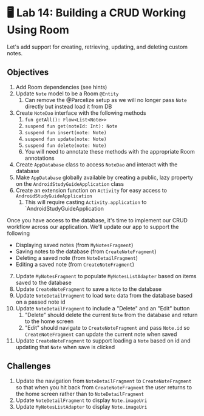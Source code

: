 # 🖥 Lab 14: Building a CRUD Working Using Room
Let's add support for creating, retrieving, updating, and deleting custom notes.

## Objectives
1. Add Room dependencies (see hints)
2. Update `Note` model to be a Room `@Entity`
    1. Can remove the @Parcelize setup as we will no longer pass `Note` directly but instead load it from DB
3. Create `NoteDao` interface with the following methods
    1. `fun getAll(): Flow<List<Note>>`
    2. `suspend fun get(noteId: Int): Note`
    3. `suspend fun insert(note: Note)`
    4. `suspend fun update(note: Note)`
    5. `suspend fun delete(note: Note)`
    6. You will need to annotate these methods with the appropriate Room annotations
4. Create `AppDatabase` class to access `NoteDao` and interact with the database
5. Make `AppDatabase` globally available by creating a public, lazy property on the `AndroidStudyGuideApplication` class
6. Create an extension function on `Activity` for easy access to `AndroidStudyGuideApplication`
    1. This will require casting `Activity.application` to `AndroidStudyGuideApplication

Once you have access to the database, it's time to implement our CRUD workflow across our application.
We'll update our app to support the following
- Displaying saved notes (from `MyNotesFragment`)
- Saving notes to the database (from `CreateNoteFragment`)
- Deleting a saved note (from `NoteDetailFragment`)
- Editing a saved note (from `CreateNoteFragment`)

7. Update `MyNotesFragment` to populate `MyNotesListAdapter` based on items saved to the database
8. Update `CreateNoteFragment` to save a `Note` to the database
9. Update `NoteDetailFragment` to load `Note` data from the database based on a passed note id
10. Update `NoteDetailFragment` to include a "Delete" and an "Edit" button
    1. "Delete" should delete the current `Note` from the database and return to the home screen
    2. "Edit" should navigate to `CreateNoteFragment` and pass `Note.id` so `CreateNoteFragment` can update the current note when saved
11. Update `CreateNoteFragment` to support loading a `Note` based on id and updating that `Note` when save is clicked

## Challenges
1. Update the navigation from `NoteDetailFragment` to `CreateNoteFragment` so that when you hit back from `CreateNoteFragment` the user returns to the home screen rather than to `NoteDetailFragment`
2. Update `NoteDetailFragment` to display `Note.imageUri`
3. Update `MyNotesListAdapter` to display `Note.imageUri`